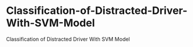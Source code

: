 # Classification-of-Distracted-Driver-With-SVM-Model
Classification of Distracted Driver With SVM Model

